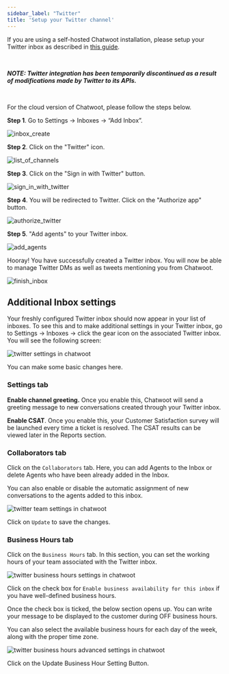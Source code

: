 ```yaml
---
sidebar_label: "Twitter"
title: 'Setup your Twitter channel'
---
```


If you are using a self-hosted Chatwoot installation, please setup your Twitter inbox as described in [this guide](/docs/self-hosted/configuration/features/integrations/twitter-channel-setup).

<br>

_**NOTE: Twitter integration has been temporarily discontinued as a result of modifications made by Twitter to its APIs.**_

<br>

For the cloud version of Chatwoot, please follow the steps below.

**Step 1**. Go to Settings → Inboxes → “Add Inbox”.

![inbox_create](./images/twitter/add-inbox.png)

**Step 2**. Click on the "Twitter" icon.

![list_of_channels](./images/twitter/list_of_channels.png)

**Step 3**. Click on the "Sign in with Twitter" button.

![sign_in_with_twitter](./images/twitter/twitter-signin-in-chatwoot.png)

**Step 4**. You will be redirected to Twitter. Click on the "Authorize app" button.

![authorize_twitter](./images/twitter/auth-chatwoot-for-twitter.png)

**Step 5**. "Add agents" to your Twitter inbox.

![add_agents](./images/twitter/add-agents-to-twitter.png)

Hooray! You have successfully created a Twitter inbox. You will now be able to manage Twitter DMs as well as tweets mentioning you from Chatwoot.

![finish_inbox](./images/twitter/twitter-inbox-is-ready.png)

## Additional Inbox settings

Your freshly configured Twitter inbox should now appear in your list of inboxes. To see this and to make additional settings in your Twitter inbox, go to Settings → Inboxes → click the gear icon on the associated Twitter inbox. You will see the following screen:

![twitter settings in chatwoot](./images/twitter/twitter-settings-page.png)

You can make some basic changes here. 

### Settings tab

**Enable channel greeting.** Once you enable this, Chatwoot will send a greeting message to new conversations created through your Twitter inbox.

**Enable CSAT**. Once you enable this, your Customer Satisfaction survey will be launched every time a ticket is resolved. The CSAT results can be viewed later in the Reports section.

### Collaborators tab

Click on the `Collaborators` tab. Here, you can add Agents to the Inbox or delete Agents who have been already added in the Inbox.

You can also enable or disable the automatic assignment of new conversations to the agents added to this inbox.

![twitter team settings in chatwoot](./images/twitter/collaborators-setting-twitter.png)

Click on `Update` to save the changes.

### Business Hours tab

Click on the `Business Hours` tab. In this section, you can set the working hours of your team associated with the Twitter inbox.

![twitter business hours settings in chatwoot](./images/twitter/business-hrs-twitter.png)

Click on the check box for `Enable business availability for this inbox` if you have well-defined business hours.

Once the check box is ticked, the below section opens up. You can write your message to be displayed to the customer during OFF business hours.

You can also select the available business hours for each day of the week, along with the proper time zone.

![twitter business hours advanced settings in chatwoot](./images/twitter/business-hrs-adv-twitter.png)

Click on the Update Business Hour Setting Button.
